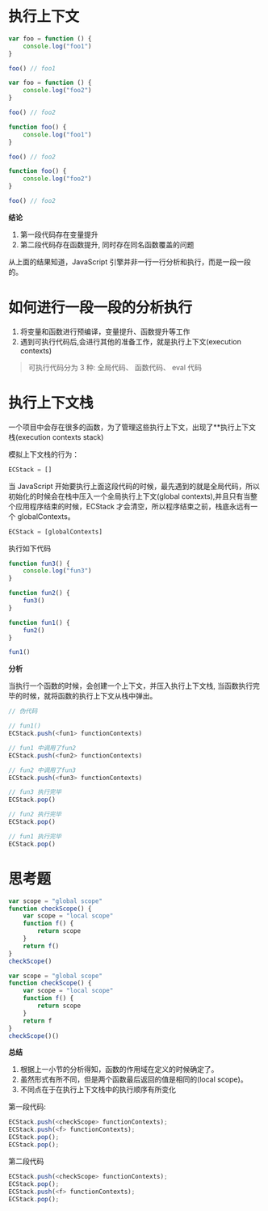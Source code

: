 # 执行上下文

```js
var foo = function () {
	console.log("foo1")
}

foo() // foo1

var foo = function () {
	console.log("foo2")
}

foo() // foo2
```

```js
function foo() {
	console.log("foo1")
}

foo() // foo2

function foo() {
	console.log("foo2")
}

foo() // foo2
```

**结论**

1. 第一段代码存在变量提升
2. 第二段代码存在函数提升, 同时存在同名函数覆盖的问题

从上面的结果知道，JavaScript 引擎并非一行一行分析和执行，而是一段一段的。

# 如何进行一段一段的分析执行

1. 将变量和函数进行预编译，变量提升、函数提升等工作
2. 遇到可执行代码后,会进行其他的准备工作，就是执行上下文(execution contexts)

> 可执行代码分为 3 种: 全局代码、 函数代码、 eval 代码

# 执行上下文栈

一个项目中会存在很多的函数，为了管理这些执行上下文，出现了\*\*执行上下文栈(execution contexts stack)

模拟上下文栈的行为：

```js
ECStack = []
```

当 JavaScript 开始要执行上面这段代码的时候，最先遇到的就是全局代码，所以初始化的时候会在栈中压入一个全局执行上下文(global contexts),并且只有当整个应用程序结束的时候，ECStack 才会清空，所以程序结束之前，栈底永远有一个 globalContexts。

```js
ECStack = [globalContexts]
```

执行如下代码

```js
function fun3() {
	console.log("fun3")
}

function fun2() {
	fun3()
}

function fun1() {
	fun2()
}

fun1()
```

**分析**

当执行一个函数的时候，会创建一个上下文，并压入执行上下文栈, 当函数执行完毕的时候，就将函数的执行上下文从栈中弹出。

```js
// 伪代码

// fun1()
ECStack.push(<fun1> functionContexts)

// fun1 中调用了fun2
ECStack.push(<fun2> functionContexts)

// fun2 中调用了fun3
ECStack.push(<fun3> functionContexts)

// fun3 执行完毕
ECStack.pop()

// fun2 执行完毕
ECStack.pop()

// fun1 执行完毕
ECStack.pop()

```

# 思考题

```js
var scope = "global scope"
function checkScope() {
	var scope = "local scope"
	function f() {
		return scope
	}
	return f()
}
checkScope()
```

```js
var scope = "global scope"
function checkScope() {
	var scope = "local scope"
	function f() {
		return scope
	}
	return f
}
checkScope()()
```

**总结**

1. 根据上一小节的分析得知，函数的作用域在定义的时候确定了。
2. 虽然形式有所不同，但是两个函数最后返回的值是相同的(local scope)。
3. 不同点在于在执行上下文栈中的执行顺序有所变化

第一段代码:

```js
ECStack.push(<checkScope> functionContexts);
ECStack.push(<f> functionContexts);
ECStack.pop();
ECStack.pop();
```

第二段代码

```js
ECStack.push(<checkScope> functionContexts);
ECStack.pop();
ECStack.push(<f> functionContexts);
ECStack.pop();
```

